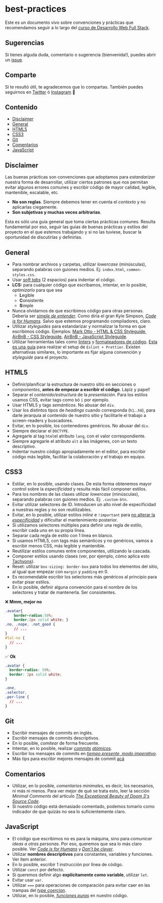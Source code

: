 # best-practices

Este es un documento vivo sobre convenciones y prácticas que recomendamos seguir a lo largo del [curso de Desarrollo Web Full Stack](http://undefinedschool.io).

## Sugerencias

Si tienes alguda duda, comentario o sugerencia (bienvenida!), puedes abrir un [issue](https://github.com/undefinedschool/best-practices/issues).

## Comparte

Si te resultó útil, te agradecemos que lo compartas. También puedes seguirnos en [Twitter](https://twitter.com/undefinedSchool) ó [Instagram](https://instagram.com/undefinedschool) 💪

## Contenido

- [Disclaimer](#disclaimer)
- [General](#general)
- [HTML5](#html5)
- [CSS3](#css3)
- [Git](#git)
- [Comentarios](#comentarios)
- [JavaScript](#javascript)

## Disclaimer

Las buenas prácticas son convenciones que adoptamos para _estandarizar_ nuestra forma de desarrollar, utilizar ciertos patrones que nos permitan evitar algunos errores comunes y escribir código de mayor calidad, legible, mantenible, escalable, etc. 

- **No son reglas**. Siempre debemos tener en cuenta el _contexto_ y no aplicarlas ciegamente.
- **Son subjetivas y muchas veces arbitrarias**. 

Esta es sólo una guía general que toma ciertas prácticas comunes. Resulta fundamental por eso, seguir las guías de buenas prácticas y estilos del proyecto en el que estemos trabajando y si no las tuviese, buscar la oportunidad de discutirlas y definirlas.

## General

- Para nombrar archivos y carpetas, utilizar *lowercase* (minúsculas), separando palabras con guiones medios. Ej: `index.html`, `common-styles.css`.
- Usar _[soft tabs](https://opensourcehacker.com/2012/05/13/never-use-hard-tabs/)_ (2 espacios) para indentar el código.
- **LCS:** para cualquier código que escribamos, intentar, en lo posible, *optimizarlo* para que sea 
  - **L**egible
  - **C**onsistente
  - **S**imple 
- Nunca olvidarnos de que escribimos código para otras personas. Debería ser *[simple de entender](https://www.oreilly.com/library/view/the-art-of/9781449318482/ch01.html)*. Como diría el gran Kyle Simpson, _[Code is for Humans](https://frontendmasters.com/teachers/kyle-simpson/code-is-for-humans/)_. Salvo que estemos programando compiladores, claro.
- Utilizar _styleguides_ para estandarizar y normalizar la forma en que escribimos código. Ejemplos: [Mark Otto - HTML & CSS Styleguide](http://codeguide.co/), [AirBnB - CSS Styleguide](https://github.com/airbnb/css), [AirBnB -  JavaScript Styleguide](https://github.com/airbnb/javascript).
- Utilizar herramientas tales como [linters](https://eslint.org/) y [formateadores de código](https://prettier.io/). [Esta es una guía](https://www.youtube.com/watch?v=lHAeK8t94as) para realizar el setup de `Eslint + Prettier`. Existen alternativas similares, lo importante es fijar alguna convención y _styleguide_ para el proyecto.

## HTML5

- Definir/planificar la estructura de nuestro sitio en secciones o *componentes*, **antes de empezar a escribir el código**. Lápiz y papel!
- Separar el *contenido/estructura* de la *presentación*. Para los estilos usamos CSS, evitar tags como `b`ó `i` por ejemplo.
- Usar HTML5 y tags *semánticos*. No abusar del `div`.
- Usar los distintos tipos de *headings* cuando corresponda (`h1`...`h6`), para darle jerarquía al contenido de nuestro sitio y facilitarle el trabajo a screen-readers y buscadores.
- Evitar, en lo posible, los contenedores genéricos. No abusar del `div`.
- Siempre declarar el `DOCTYPE`.
- Agregarle al tag `html`el atributo `lang`, con el valor correspondiente.
- Siempre agregarle el atributo `alt` a las imágenes, con un texto descriptivo.
- Indentar nuestro código apropiadamente en el editor, para escribir código más legible, facilitar la colaboración y el trabajo en equipo.

## CSS3

- Estilar, en lo posible, usando clases. De esta forma obtenemos mayor control sobre la _especificidad_ y resulta más fácil componer estilos.
- Para los nombres de las clases utilizar *lowercase* (minúsculas), separando palabras con guiones medios. Ej: `.custom-btn`.
- Evitar utilizar selectores de ID. Introducen un alto nivel de especificidad a nuestras reglas y no son reutilizables.
- Evitar, en lo posible, utilizar estilos *inline* e `!important` para [no alterar la _especificidad_](https://csswizardry.com/2014/07/hacks-for-dealing-with-specificity/) y dificultar el mantenimiento posterior.
- Si utilizamos selectores múltiples para definir una regla de estilo, escribir cada uno en su propia línea.
- Separar cada regla de estilo con 1 línea en blanco.
- Si usamos HTML5, con tags más semánticos y no genéricos, vamos a escribir menos CSS, más legible y mantenible.
- Reutilizar estilos comunes entre componentes, utilizando la cascada.
- Componer estilos usando clases (ver, por ejemplo, cómo aplica esto [Tachyons](https://github.com/dwyl/learn-tachyons)).
- Reset: utilizar `box-sizing: border-box` para todos los elementos del sitio, al igual que empezar con `margin` y `padding` en 0.
- Es recomendable escribir los selectores más genéricos al principio para evitar pisar estilos.
- En lo posible, definir alguna convención para el nombre de los selectores y tratar de mantenerla. Ser consistentes.

❌ **Mmm, mejor no**

```css
.avatar{
    border-radius:50%;
    border:2px solid white; }
.no, .nope, .not_good {
    // ...
}
#lol-no {
  // ...
}
```

✅ **Ok**

```css
.avatar {
  border-radius: 50%;
  border: 2px solid white;
}

.one,
.selector,
.per-line {
  // ...
}
```

## Git

- Escribir mensajes de commits en inglés.
- Escribir mensajes de commits descriptivos.
- En lo posible, _comitear_ de forma frecuente.
- Intentar, en lo posible, realizar *[commits](https://seesparkbox.com/foundry/atomic_commits_with_git) [atómicos](http://www.pauline-vos.nl/atomic-commits/)*.
- Escribir los mensajes de commits en *[tiempo presente, modo imperativo](https://stackoverflow.com/a/3580764)*.
- Más tips para escribir mejores mensajes de commit [acá](https://github.com/RomuloOliveira/commit-messages-guide)

## Comentarios

- Utilizar, en lo posible, _comentarios minimales_, es decir, los necesarios, ni más ni menos. Para ver mejor de qué se trata esto, leer la sección _Minimal Comments_ del artículo _[The Exceptional Beauty of Doom 3's Source Code](https://kotaku.com/the-exceptional-beauty-of-doom-3s-source-code-5975610)_.
- Si nuestro código está demasiado comentado, podemos tomarlo como indicador de que quizás no sea lo suficientemente claro.

## JavaScript

- El código que escribimos no es para la máquina, sino para _comunicar ideas a otras personas_. Por eso, queremos que sea lo más claro posible. Ver _[Code is for Humans](https://frontendmasters.com/teachers/kyle-simpson/code-is-for-humans/)_ y _[Don’t be clever](https://www.simplethread.com/dont-be-clever/)_.
- Utilizar **nombres descriptivos** para constantes, variables y funciones. Ver ítem anterior.
- En lo posible, escribir 1 instrucción por línea de código.
- Utilizar `const` por defecto. 
- Si queremos definir algo **explícitamente como variable**, utilizar `let`.
- Evitar usar `var`.
- Utilizar `===` para operaciones de comparación para evitar caer en las trampas del _[type coercion](https://developer.mozilla.org/en-US/docs/Web/JavaScript/Equality_comparisons_and_sameness)_.
- Utilizar, en lo posible, _[funciones puras](https://twitter.com/housecor/status/1122832091413209089)_ en nuestro código.
